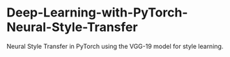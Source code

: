# Deep-Learning-with-PyTorch-Neural-Style-Transfer

Neural Style Transfer in PyTorch using the VGG-19 model for style learning.